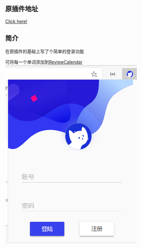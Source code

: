 ## 原插件地址
[Click here!](https://github.com/waynecz/dadda-translate-crx)
## 简介
在原插件的基础上写了个简单的登录功能

可将每一个单词添加到[ReviewCalendar](https://github.com/SeekingLight233/ReviewCalendar-)
![](./src/info.png)